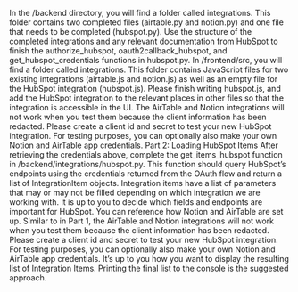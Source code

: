 In the /backend directory, you will find a folder called integrations. This folder
contains two completed files (airtable.py and notion.py) and one file that needs
to be completed (hubspot.py). Use the structure of the completed integrations and
any relevant documentation from HubSpot to finish the authorize_hubspot,
oauth2callback_hubspot, and get_hubspot_credentials functions in
hubspot.py.
In /frontend/src, you will find a folder called integrations. This folder contains
JavaScript files for two existing integrations (airtable.js and notion.js) as well
as an empty file for the HubSpot integration (hubspot.js). Please finish writing
hubspot.js, and add the HubSpot integration to the relevant places in other files so
that the integration is accessible in the UI.
The AirTable and Notion integrations will not work when you test them because the
client information has been redacted. Please create a client id and secret to test your
new HubSpot integration. For testing purposes, you can optionally also make your own
Notion and AirTable app credentials.
Part 2: Loading HubSpot Items
After retrieving the credentials above, complete the get_items_hubspot function
in /backend/integrations/hubspot.py. This function should query HubSpot’s
endpoints using the credentials returned from the OAuth flow and return a list of
IntegrationItem objects. Integration items have a list of parameters that may or may
not be filled depending on which integration we are working with. It is up to you to
decide which fields and endpoints are important for HubSpot. You can reference how
Notion and AirTable are set up.
Similar to in Part 1, the AirTable and Notion integrations will not work when you test
them because the client information has been redacted. Please create a client id and
secret to test your new HubSpot integration. For testing purposes, you can optionally
also make your own Notion and AirTable app credentials.
It’s up to you how you want to display the resulting list of Integration Items. Printing
the final list to the console is the suggested approach.
